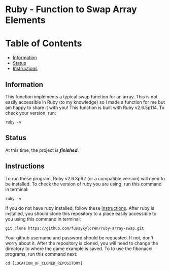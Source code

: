 # Ruby - Function to Swap Array Elements
# Table of Contents
- [Information](https://github.com/fussykyloren/ruby-array-swap#information)
- [Status](https://github.com/fussykyloren/ruby-array-swap#status)
- [Instructions](https://github.com/fussykyloren/ruby-array-swap#instructions)
## Information
This function implements a typical swap function for an array. This is not easily accessible in Ruby (to my knowledge) so I made a function for me but am happy to share it with you!
This function is built with Ruby v2.6.5p114. To check your version, run:
```
ruby -v
```
## Status
At this time, the project is __*finished*__.
## Instructions
To run these program, Ruby v2.6.3p62 (or a compatible version) will need to be installed. To check the version of ruby you are using, run this command in terminal:
```
ruby -v
```
If you do not have ruby installed, follow these [instructions](https://www.ruby-lang.org/en/documentation/installation/).
After ruby is installed, you should clone this repository to a place easily accessible to you using this command in terminal:
```
git clone https://github.com/fussykyloren/ruby-array-swap.git
```
Your github username and password should be requested. If not, don't worry about it.
After the repository is cloned, you will need to change the directory to where the game example is saved. To to use the fibonacci programs, run this command next:
```
cd [LOCATION_OF_CLONED_REPOSITORY]
```
